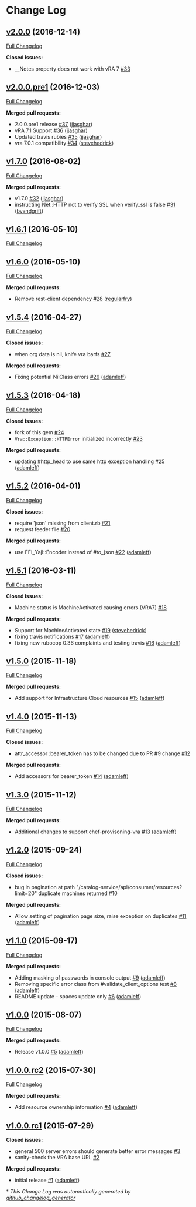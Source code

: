 # Change Log

## [v2.0.0](https://github.com/chef-partners/vmware-vra-gem/tree/v2.0.0.pre2) (2016-12-14)
[Full Changelog](https://github.com/chef-partners/vmware-vra-gem/compare/v2.0.0.pre1...v2.0.0)

**Closed issues:**

- \_\_Notes property does not work with vRA 7 [\#33](https://github.com/chef-partners/vmware-vra-gem/issues/33)

## [v2.0.0.pre1](https://github.com/chef-partners/vmware-vra-gem/tree/v2.0.0.pre1) (2016-12-03)
[Full Changelog](https://github.com/chef-partners/vmware-vra-gem/compare/v1.7.0...v2.0.0.pre1)

**Merged pull requests:**

- 2.0.0.pre1 release [\#37](https://github.com/chef-partners/vmware-vra-gem/pull/37) ([jjasghar](https://github.com/jjasghar))
- vRA 7.1 Support [\#36](https://github.com/chef-partners/vmware-vra-gem/pull/36) ([jjasghar](https://github.com/jjasghar))
- Updated travis rubies [\#35](https://github.com/chef-partners/vmware-vra-gem/pull/35) ([jjasghar](https://github.com/jjasghar))
- vra 7.0.1 compatibility [\#34](https://github.com/chef-partners/vmware-vra-gem/pull/34) ([stevehedrick](https://github.com/stevehedrick))

## [v1.7.0](https://github.com/chef-partners/vmware-vra-gem/tree/v1.7.0) (2016-08-02)
[Full Changelog](https://github.com/chef-partners/vmware-vra-gem/compare/v1.6.1...v1.7.0)

**Merged pull requests:**

- v1.7.0 [\#32](https://github.com/chef-partners/vmware-vra-gem/pull/32) ([jjasghar](https://github.com/jjasghar))
- instructing Net::HTTP not to verify SSL when verify\_ssl is false [\#31](https://github.com/chef-partners/vmware-vra-gem/pull/31) ([bvandgrift](https://github.com/bvandgrift))

## [v1.6.1](https://github.com/chef-partners/vmware-vra-gem/tree/v1.6.1) (2016-05-10)
[Full Changelog](https://github.com/chef-partners/vmware-vra-gem/compare/v1.6.0...v1.6.1)

## [v1.6.0](https://github.com/chef-partners/vmware-vra-gem/tree/v1.6.0) (2016-05-10)
[Full Changelog](https://github.com/chef-partners/vmware-vra-gem/compare/v1.5.4...v1.6.0)

**Merged pull requests:**

- Remove rest-client dependency [\#28](https://github.com/chef-partners/vmware-vra-gem/pull/28) ([regularfry](https://github.com/regularfry))

## [v1.5.4](https://github.com/chef-partners/vmware-vra-gem/tree/v1.5.4) (2016-04-27)
[Full Changelog](https://github.com/chef-partners/vmware-vra-gem/compare/v1.5.3...v1.5.4)

**Closed issues:**

- when org data is nil, knife vra barfs [\#27](https://github.com/chef-partners/vmware-vra-gem/issues/27)

**Merged pull requests:**

- Fixing potential NilClass errors [\#29](https://github.com/chef-partners/vmware-vra-gem/pull/29) ([adamleff](https://github.com/adamleff))

## [v1.5.3](https://github.com/chef-partners/vmware-vra-gem/tree/v1.5.3) (2016-04-18)
[Full Changelog](https://github.com/chef-partners/vmware-vra-gem/compare/v1.5.2...v1.5.3)

**Closed issues:**

- fork of this gem [\#24](https://github.com/chef-partners/vmware-vra-gem/issues/24)
- `Vra::Exception::HTTPError` initialized incorrectly [\#23](https://github.com/chef-partners/vmware-vra-gem/issues/23)

**Merged pull requests:**

- updating \#http\_head to use same http exception handling [\#25](https://github.com/chef-partners/vmware-vra-gem/pull/25) ([adamleff](https://github.com/adamleff))

## [v1.5.2](https://github.com/chef-partners/vmware-vra-gem/tree/v1.5.2) (2016-04-01)
[Full Changelog](https://github.com/chef-partners/vmware-vra-gem/compare/v1.5.1...v1.5.2)

**Closed issues:**

- require 'json' missing from client.rb [\#21](https://github.com/chef-partners/vmware-vra-gem/issues/21)
- request feeder file [\#20](https://github.com/chef-partners/vmware-vra-gem/issues/20)

**Merged pull requests:**

- use FFI\_Yajl::Encoder instead of \#to\_json [\#22](https://github.com/chef-partners/vmware-vra-gem/pull/22) ([adamleff](https://github.com/adamleff))

## [v1.5.1](https://github.com/chef-partners/vmware-vra-gem/tree/v1.5.1) (2016-03-11)
[Full Changelog](https://github.com/chef-partners/vmware-vra-gem/compare/v1.5.0...v1.5.1)

**Closed issues:**

- Machine status is MachineActivated causing errors \(VRA7\) [\#18](https://github.com/chef-partners/vmware-vra-gem/issues/18)

**Merged pull requests:**

- Support for MachineActivated state [\#19](https://github.com/chef-partners/vmware-vra-gem/pull/19) ([stevehedrick](https://github.com/stevehedrick))
- fixing travis notifications [\#17](https://github.com/chef-partners/vmware-vra-gem/pull/17) ([adamleff](https://github.com/adamleff))
- fixing new rubocop 0.36 complaints and testing travis [\#16](https://github.com/chef-partners/vmware-vra-gem/pull/16) ([adamleff](https://github.com/adamleff))

## [v1.5.0](https://github.com/chef-partners/vmware-vra-gem/tree/v1.5.0) (2015-11-18)
[Full Changelog](https://github.com/chef-partners/vmware-vra-gem/compare/v1.4.0...v1.5.0)

**Merged pull requests:**

- Add support for Infrastructure.Cloud resources [\#15](https://github.com/chef-partners/vmware-vra-gem/pull/15) ([adamleff](https://github.com/adamleff))

## [v1.4.0](https://github.com/chef-partners/vmware-vra-gem/tree/v1.4.0) (2015-11-13)
[Full Changelog](https://github.com/chef-partners/vmware-vra-gem/compare/v1.3.0...v1.4.0)

**Closed issues:**

- attr\_accessor :bearer\_token has to be changed due to PR \#9 change [\#12](https://github.com/chef-partners/vmware-vra-gem/issues/12)

**Merged pull requests:**

- Add accessors for bearer\_token [\#14](https://github.com/chef-partners/vmware-vra-gem/pull/14) ([adamleff](https://github.com/adamleff))

## [v1.3.0](https://github.com/chef-partners/vmware-vra-gem/tree/v1.3.0) (2015-11-12)
[Full Changelog](https://github.com/chef-partners/vmware-vra-gem/compare/v1.2.0...v1.3.0)

**Merged pull requests:**

- Additional changes to support chef-provisoning-vra [\#13](https://github.com/chef-partners/vmware-vra-gem/pull/13) ([adamleff](https://github.com/adamleff))

## [v1.2.0](https://github.com/chef-partners/vmware-vra-gem/tree/v1.2.0) (2015-09-24)
[Full Changelog](https://github.com/chef-partners/vmware-vra-gem/compare/v1.1.0...v1.2.0)

**Closed issues:**

- bug in pagination at path "/catalog-service/api/consumer/resources?limit=20" duplicate machines returned [\#10](https://github.com/chef-partners/vmware-vra-gem/issues/10)

**Merged pull requests:**

- Allow setting of pagination page size, raise exception on duplicates [\#11](https://github.com/chef-partners/vmware-vra-gem/pull/11) ([adamleff](https://github.com/adamleff))

## [v1.1.0](https://github.com/chef-partners/vmware-vra-gem/tree/v1.1.0) (2015-09-17)
[Full Changelog](https://github.com/chef-partners/vmware-vra-gem/compare/v1.0.0...v1.1.0)

**Merged pull requests:**

- Adding masking of passwords in console output [\#9](https://github.com/chef-partners/vmware-vra-gem/pull/9) ([adamleff](https://github.com/adamleff))
- Removing specific error class from \#validate\_client\_options test [\#8](https://github.com/chef-partners/vmware-vra-gem/pull/8) ([adamleff](https://github.com/adamleff))
- README update - spaces update only [\#6](https://github.com/chef-partners/vmware-vra-gem/pull/6) ([adamleff](https://github.com/adamleff))

## [v1.0.0](https://github.com/chef-partners/vmware-vra-gem/tree/v1.0.0) (2015-08-07)
[Full Changelog](https://github.com/chef-partners/vmware-vra-gem/compare/v1.0.0.rc2...v1.0.0)

**Merged pull requests:**

- Release v1.0.0 [\#5](https://github.com/chef-partners/vmware-vra-gem/pull/5) ([adamleff](https://github.com/adamleff))

## [v1.0.0.rc2](https://github.com/chef-partners/vmware-vra-gem/tree/v1.0.0.rc2) (2015-07-30)
[Full Changelog](https://github.com/chef-partners/vmware-vra-gem/compare/v1.0.0.rc1...v1.0.0.rc2)

**Merged pull requests:**

- Add resource ownership information [\#4](https://github.com/chef-partners/vmware-vra-gem/pull/4) ([adamleff](https://github.com/adamleff))

## [v1.0.0.rc1](https://github.com/chef-partners/vmware-vra-gem/tree/v1.0.0.rc1) (2015-07-29)
**Closed issues:**

- general 500 server errors should generate better error messages [\#3](https://github.com/chef-partners/vmware-vra-gem/issues/3)
- sanity-check the VRA base URL [\#2](https://github.com/chef-partners/vmware-vra-gem/issues/2)

**Merged pull requests:**

- initial release [\#1](https://github.com/chef-partners/vmware-vra-gem/pull/1) ([adamleff](https://github.com/adamleff))



\* *This Change Log was automatically generated by [github_changelog_generator](https://github.com/skywinder/Github-Changelog-Generator)*
